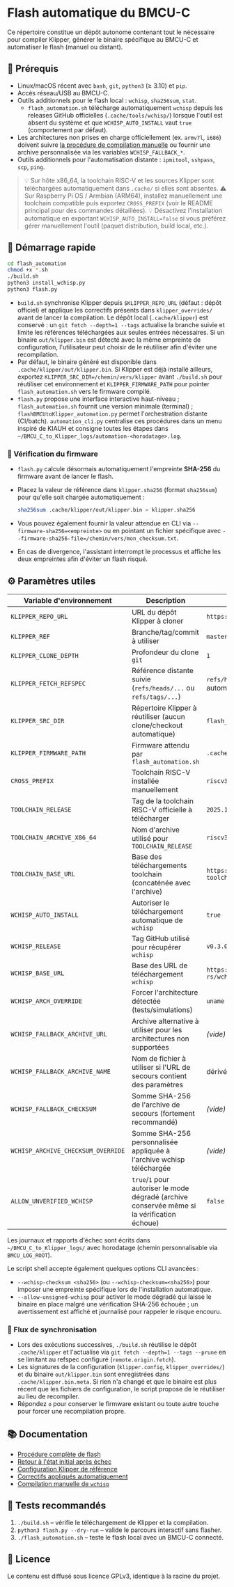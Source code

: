 # Flash automatique du BMCU-C

Ce répertoire constitue un dépôt autonome contenant tout le nécessaire pour
compiler Klipper, générer le binaire spécifique au BMCU-C et automatiser le
flash (manuel ou distant).

## 🧰 Prérequis

- Linux/macOS récent avec `bash`, `git`, `python3` (≥ 3.10) et `pip`.
- Accès réseau/USB au BMCU-C.
- Outils additionnels pour le flash local : `wchisp`, `sha256sum`, `stat`.
  - `flash_automation.sh` télécharge automatiquement `wchisp` depuis les
    releases GitHub officielles (`.cache/tools/wchisp/`) lorsque l'outil est
    absent du système et que `WCHISP_AUTO_INSTALL` vaut `true` (comportement
    par défaut).
- Les architectures non prises en charge officiellement (ex. `armv7l`, `i686`)
  doivent suivre [la procédure de compilation manuelle](./docs/wchisp_manual_install.md)
  ou fournir une archive personnalisée via les variables `WCHISP_FALLBACK_*`.
- Outils additionnels pour l'automatisation distante : `ipmitool`, `sshpass`,
  `scp`, `ping`.

> 💡 Sur hôte x86_64, la toolchain RISC-V et les sources Klipper sont téléchargées automatiquement
> dans `.cache/` si elles sont absentes.
> ⚠️ Sur Raspberry Pi OS / Armbian (ARM64), installez manuellement une toolchain compatible
> puis exportez `CROSS_PREFIX` (voir le README principal pour des commandes détaillées).
> 💡 Désactivez l'installation automatique en exportant `WCHISP_AUTO_INSTALL=false`
> si vous préférez gérer manuellement l'outil (paquet distribution, build
> local, etc.).

## 🚀 Démarrage rapide

```bash
cd flash_automation
chmod +x *.sh
./build.sh
python3 install_wchisp.py
python3 flash.py
```

- `build.sh` synchronise Klipper depuis `$KLIPPER_REPO_URL` (défaut : dépôt
  officiel) et applique les correctifs présents dans `klipper_overrides/` avant
  de lancer la compilation. Le dépôt local (`.cache/klipper`) est conservé :
  un `git fetch --depth=1 --tags` actualise la branche suivie et limite les
  références téléchargées aux seules entrées nécessaires. Si un binaire
  `out/klipper.bin` est détecté avec la même empreinte de configuration,
  l'utilisateur peut choisir de le réutiliser afin d'éviter une recompilation.
- Par défaut, le binaire généré est disponible dans `.cache/klipper/out/klipper.bin`.
  Si Klipper est déjà installé ailleurs, exportez `KLIPPER_SRC_DIR=/chemin/vers/klipper`
  avant `./build.sh` pour réutiliser cet environnement et `KLIPPER_FIRMWARE_PATH`
  pour pointer `flash_automation.sh` vers le firmware compilé.
- `flash.py` propose une interface interactive haut-niveau ;
  `flash_automation.sh` fournit une version minimale (terminal) ;
  `flashBMCUtoKlipper_automation.py` permet l'orchestration distante (CI/batch).
  `automation_cli.py` centralise ces procédures dans un menu inspiré de KIAUH
  et consigne toutes les étapes dans `~/BMCU_C_to_Klipper_logs/automation-<horodatage>.log`.

### 🔐 Vérification du firmware

- `flash.py` calcule désormais automatiquement l'empreinte **SHA-256** du firmware
  avant de lancer le flash.
- Placez la valeur de référence dans `klipper.sha256` (format `sha256sum`)
  pour qu'elle soit chargée automatiquement :

  ```bash
  sha256sum .cache/klipper/out/klipper.bin > klipper.sha256
  ```

- Vous pouvez également fournir la valeur attendue en CLI via
  `--firmware-sha256=<empreinte>` ou en pointant un fichier spécifique avec
  `--firmware-sha256-file=/chemin/vers/mon_checksum.txt`.
- En cas de divergence, l'assistant interrompt le processus et affiche les
  deux empreintes afin d'éviter un flash risqué.

## ⚙️ Paramètres utiles

| Variable d'environnement | Description | Défaut |
| --- | --- | --- |
| `KLIPPER_REPO_URL` | URL du dépôt Klipper à cloner | `https://github.com/Klipper3d/klipper.git` |
| `KLIPPER_REF` | Branche/tag/commit à utiliser | `master` |
| `KLIPPER_CLONE_DEPTH` | Profondeur du clone `git` | `1` |
| `KLIPPER_FETCH_REFSPEC` | Référence distante suivie (`refs/heads/...` ou `refs/tags/...`) | `refs/heads/${KLIPPER_REF}` (déduit automatiquement) |
| `KLIPPER_SRC_DIR` | Répertoire Klipper à réutiliser (aucun clone/checkout automatique) | `flash_automation/.cache/klipper` |
| `KLIPPER_FIRMWARE_PATH` | Firmware attendu par `flash_automation.sh` | `.cache/klipper/out/klipper.bin` |
| `CROSS_PREFIX` | Toolchain RISC-V installée manuellement | `riscv32-unknown-elf-` |
| `TOOLCHAIN_RELEASE` | Tag de la toolchain RISC-V officielle à télécharger | `2025.10.18` |
| `TOOLCHAIN_ARCHIVE_X86_64` | Nom d'archive utilisé pour `TOOLCHAIN_RELEASE` | `riscv32-elf-ubuntu-22.04-gcc.tar.xz` |
| `TOOLCHAIN_BASE_URL` | Base des téléchargements toolchain (concaténée avec l'archive) | `https://github.com/riscv-collab/riscv-gnu-toolchain/releases/download/${TOOLCHAIN_RELEASE}` |
| `WCHISP_AUTO_INSTALL` | Autoriser le téléchargement automatique de `wchisp` | `true` |
| `WCHISP_RELEASE` | Tag GitHub utilisé pour récupérer `wchisp` | `v0.3.0` |
| `WCHISP_BASE_URL` | Base des URL de téléchargement `wchisp` | `https://github.com/ch32-rs/wchisp/releases/download` |
| `WCHISP_ARCH_OVERRIDE` | Forcer l'architecture détectée (tests/simulations) | `uname -m` |
| `WCHISP_FALLBACK_ARCHIVE_URL` | Archive alternative à utiliser pour les architectures non supportées | *(vide)* |
| `WCHISP_FALLBACK_ARCHIVE_NAME` | Nom de fichier à utiliser si l'URL de secours contient des paramètres | dérivé de l'URL |
| `WCHISP_FALLBACK_CHECKSUM` | Somme SHA-256 de l'archive de secours (fortement recommandé) | *(vide)* |
| `WCHISP_ARCHIVE_CHECKSUM_OVERRIDE` | Somme SHA-256 personnalisée appliquée à l'archive wchisp téléchargée | *(vide)* |
| `ALLOW_UNVERIFIED_WCHISP` | `true`/`1` pour autoriser le mode dégradé (archive conservée même si la vérification échoue) | `false` |

Les journaux et rapports d'échec sont écrits dans `~/BMCU_C_to_Klipper_logs/`
avec horodatage (chemin personnalisable via `BMCU_LOG_ROOT`).

Le script shell accepte également quelques options CLI avancées :

- `--wchisp-checksum <sha256>` (ou `--wchisp-checksum=<sha256>`) pour imposer
  une empreinte spécifique lors de l'installation automatique.
- `--allow-unsigned-wchisp` pour activer le mode dégradé qui laisse le binaire
  en place malgré une vérification SHA-256 échouée ; un avertissement est
  affiché et journalisé pour rappeler le risque encouru.

### 🔄 Flux de synchronisation

- Lors des exécutions successives, `./build.sh` réutilise le dépôt
  `.cache/klipper` et l'actualise via `git fetch --depth=1 --tags --prune`
  en se limitant au refspec configuré (`remote.origin.fetch`).
- Les signatures de la configuration (`klipper.config`, `klipper_overrides/`)
  et du binaire `out/klipper.bin` sont enregistrées dans
  `.cache/klipper.bin.meta`. Si rien n'a changé et que le binaire est plus
  récent que les fichiers de configuration, le script propose de le réutiliser
  au lieu de recompiler.
- Répondez `o` pour conserver le firmware existant ou toute autre touche pour
  forcer une recompilation propre.

## 📚 Documentation

- [Procédure complète de flash](./docs/flash_procedure.md)
- [Retour à l'état initial après échec](./docs/rollback_procedure.md)
- [Configuration Klipper de référence](./klipper.config)
- [Correctifs appliqués automatiquement](./klipper_overrides)
- [Compilation manuelle de `wchisp`](./docs/wchisp_manual_install.md)

## 🧪 Tests recommandés

1. `./build.sh` – vérifie le téléchargement de Klipper et la compilation.
2. `python3 flash.py --dry-run` – valide le parcours interactif sans flasher.
3. `./flash_automation.sh` – teste le flash local avec un BMCU-C connecté.

## 📄 Licence

Le contenu est diffusé sous licence GPLv3, identique à la racine du projet.
